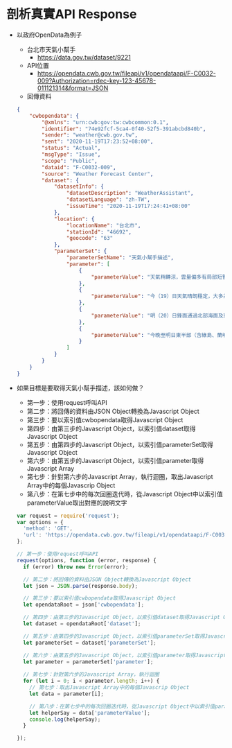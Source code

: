 # 剖析真實API Response

- 以政府OpenData為例子

  - 台北市天氣小幫手
    - https://data.gov.tw/dataset/9221
  - API位置
    - https://opendata.cwb.gov.tw/fileapi/v1/opendataapi/F-C0032-009?Authorization=rdec-key-123-45678-011121314&format=JSON
  - 回傳資料

  ```json
  {
      "cwbopendata": {
          "@xmlns": "urn:cwb:gov:tw:cwbcommon:0.1",
          "identifier": "74e92fcf-5ca4-0f40-52f5-391abcbd840b",
          "sender": "weather@cwb.gov.tw",
          "sent": "2020-11-19T17:23:52+08:00",
          "status": "Actual",
          "msgType": "Issue",
          "scope": "Public",
          "dataid": "F-C0032-009",
          "source": "Weather Forecast Center",
          "dataset": {
              "datasetInfo": {
                  "datasetDescription": "WeatherAssistant",
                  "datasetLanguage": "zh-TW",
                  "issueTime": "2020-11-19T17:24:41+08:00"
              },
              "location": {
                  "locationName": "台北市",
                  "stationId": "46692",
                  "geocode": "63"
              },
              "parameterSet": {
                  "parameterSetName": "天氣小幫手描述",
                  "parameter": [
                      {
                          "parameterValue": "天氣稍轉涼，雲量偏多有局部短暫雨，外出請攜帶雨具備用"
                      },
                      {
                          "parameterValue": "今（19）日天氣晴朗穩定，大多為晴到多雲的天氣，早晚稍涼，日夜溫差大；在溫度方面，臺北站測得的高溫為32.7度，低溫為22.9度。"
                      },
                      {
                          "parameterValue": "明（20）日鋒面通過北部海面及東北風稍增強，天氣稍轉涼，雲量偏多有局部短暫雨；預測平地氣溫約22至27度，外出請攜帶雨具備用。"
                      },
                      {
                          "parameterValue": "今晚至明日東半部（含綠島、蘭嶼）、基隆北海岸及恆春半島沿海有長浪發生的機率，請注意。"
                      }
                  ]
              }
          }
      }
  }
  ```

  

- 如果目標是要取得天氣小幫手描述，該如何做？

  - 第一步：使用request呼叫API
  - 第二步：將回傳的資料由JSON Object轉換為Javascript Object
  - 第三步：要以索引值cwbopendata取得Javascript Object
  - 第四步：由第三步的Javascript Object，以索引值dataset取得Javascript Object
  - 第五步：由第四步的Javascript Object，以索引值parameterSet取得Javascript Object
  - 第六步：由第五步的Javascript Object，以索引值parameter取得Javascript Array
  - 第七步：針對第六步的Javascript Array，執行迴圈，取出Javascript Array中的每個Javascrip Object
  - 第八步：在第七步中的每次回圈迭代時，從Javascript Object中以索引值parameterValue取出對應的說明文字

  ```javascript
  var request = require('request');
  var options = {
    'method': 'GET',
    'url': 'https://opendata.cwb.gov.tw/fileapi/v1/opendataapi/F-C0032-009?Authorization=rdec-key-123-45678-011121314&format=JSON',
  };
  
  // 第一步：使用request呼叫API
  request(options, function (error, response) {
    if (error) throw new Error(error);
  
    // 第二步：將回傳的資料由JSON Object轉換為Javascript Object
    let json = JSON.parse(response.body);
  
    // 第三步：要以索引值cwbopendata取得Javascript Object
    let opendataRoot = json['cwbopendata'];
  
    // 第四步：由第三步的Javascript Object，以索引值dataset取得Javascript Object
    let dataset = opendataRoot['dataset'];
  
    // 第五步：由第四步的Javascript Object，以索引值parameterSet取得Javascript Object
    let parameterSet = dataset['parameterSet'];
  
    // 第六步：由第五步的Javascript Object，以索引值parameter取得Javascript Array
    let parameter = parameterSet['parameter'];
    
    // 第七步：針對第六步的Javascript Array，執行迴圈
    for (let i = 0; i < parameter.length; i++) {
      // 第七步：取出Javascript Array中的每個Javascrip Object
      let data = parameter[i];
  
      // 第八步：在第七步中的每次回圈迭代時，從Javascript Object中以索引值parameterValue取出對應的說明文字
      let helperSay = data['parameterValue'];
      console.log(helperSay);
    }
  
  });
  ```

  

  


